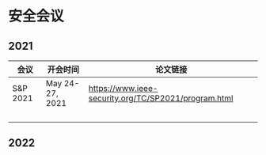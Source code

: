 # 安全会议

## 2021

| 会议     | 开会时间        | 论文链接                                             |
| -------- | --------------- | ---------------------------------------------------- |
| S&P 2021 | May 24-27, 2021 | https://www.ieee-security.org/TC/SP2021/program.html |
|          |                 |                                                      |
|          |                 |                                                      |
|          |                 |                                                      |
|          |                 |                                                      |

## 2022

